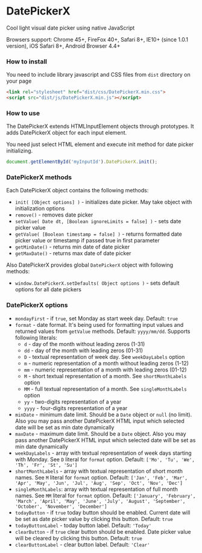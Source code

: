 # DatePickerX
Cool light visual date picker using native JavaScript 

Browsers support: Chrome 45+, FireFox 40+, Safari 8+, IE10+ (since 1.0.1 version), iOS Safari 8+, Android Browser 4.4+

### How to install
You need to include library javascript and CSS files from `dist` directory on your page
```html
<link rel="stylesheet" href="dist/css/DatePickerX.min.css">
<script src="dist/js/DatePickerX.min.js"></script>
``` 

### How to use
The DatePickerX extends HTMLInputElement objects through prototypes. It adds DatePickerX object for each input element. 

You need just select HTML element and execute init method for date picker initializing. 

```javascript
document.getElementById('myInputId').DatePickerX.init();
```

### DatePickerX methods
Each DatePickerX object contains the following methods:
* `init( [Object options] )` - initializes date picker. May take object with initialization options
* `remove()` - removes date picker
* `setValue( Date dt, [Boolean ignoreLimits = false] )` - sets date picker value
* `getValue( [Boolean timestamp = false] )` - returns formatted date picker value or timestamp if passed true in first parameter
* `getMinDate()` - returns min date of date picker
* `getMaxDate()` - returns max date of date picker

Also DatePickerX provides global `DatePickerX` object with following methods:
* `window.DatePickerX.setDefaults( Object options )` - sets default options for all date pickers

### DatePickerX options
* `mondayFirst` - if `true`, set Monday as start week day. Default: `true`
* `format` - date format. It's being used for formatting input values and returned values from `getValue` methods. Default: `yyyy/mm/dd`. Supports following literals:
    * `d` - day of the month without leading zeros (1-31)
    * `dd` - day of the month with leading zeros (01-31)
    * `D` - textual representation of week day. See `weekDayLabels` option
    * `m` - numeric representation of a month without leading zeros (1-12)
    * `mm` - numeric representation of a month with leading zeros (01-12)
    * `M` - short textual representation of a month. See `shortMonthLabels` option
    * `MM` - full textual representation of a month. See `singleMonthLabels` option
    * `yy` - two-digits representation of a year
    * `yyyy` - four-digits representation of a year 
* `minDate` - minimum date limit. Should be a `Date` object or `null` (no limit). Also you may pass another DatePickerX HTML input which selected date will be set as min date dynamically
* `maxDate` - maximum date limit. Should be a `Date` object. Also you may pass another DatePickerX HTML input which selected date will be set as min date dynamically 
* `weekDayLabels` - array with textual representation of week days starting with Monday. See `D` literal for `format` option. Default: `['Mo', 'Tu', 'We', 'Th', 'Fr', 'St', 'Su']` 
* `shortMonthLabels` - array with textual representation of short month names. See `M` literal for `format` option. Default: `['Jan', 'Feb', 'Mar', 'Apr', 'May', 'Jun', 'Jul', 'Aug', 'Sep', 'Oct', 'Nov', 'Dec']` 
* `singleMonthLabels`: array with textual representation of full month names. See `MM` literal for `format` option. Default: `['January', 'February', 'March', 'April', 'May', 'June', 'July', 'August', 'September', 'October', 'November', 'December']` 
* `todayButton` - if `true` today button should be enabled. Current date will be set as date picker value by clicking this button. Default: `true`
* `todayButtonLabel` - today button label. Default: `'Today'`
* `clearButton` - if `true` clear button should be enabled. Date picker value will be cleared by clicking this button. Default: `true`
* `clearButtonLabel` - clear button label. Default: `'Clear'`
